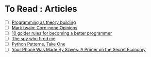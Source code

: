 # To Read : Articles
- [ ] [Programming as theory building](http://pages.cs.wisc.edu/~remzi/Naur.pdf)
- [ ] [Mark twain: Corn-pone Opinions](http://www.paulgraham.com/cornpone.html)
- [ ] [10 golder rules for becoming a better programmer](http://www.codeshare.co.uk/blog/10-golden-rules-for-becoming-a-better-programmer/)
- [ ] [The spy who fired me](http://harpers.org/archive/2015/03/the-spy-who-fired-me/?single=1)
- [  ] [Python Patterns, Take One](https://taoofmac.com/space/blog/2013/08/11/2300)
- [ ] [Your Phone Was Made By Slaves: A Primer on the Secret Economy](http://blog.longreads.com/2016/03/08/your-phone-was-made-by-slaves-a-primer-on-the-secret-economy/)
